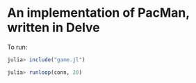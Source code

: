 # An implementation of PacMan, written in Delve

To run:

```julia
julia> include("game.jl")

julia> runloop(conn, 20)
```

